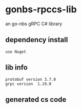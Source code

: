 ﻿# gonbs-rpccs-lib
  an go-nbs gRPC C# library
## dependency install
	use Nuget

## lib info
	protobuf version 3.7.0
	grpc version  1.19.0


## generated cs code

